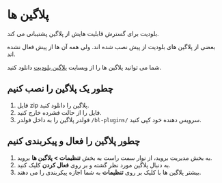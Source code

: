 # پلاگین ها
<!-- position: 5 -->

بلودیت برای گسترش قابلیت هایش از پلاگین پشتیبانی می کند.

بعضی از پلاگین های بلودیت از پیش نصب شده اند. ولی همه آن ها از پیش فعال نشده اند.

شما می توانید پلاگین ها را از وبسایت [پلاگین بلودیت](https://plugins.bludit.com) دانلود کنید.

## چطور یک پلاگین را نصب کنیم
1. فایل zip پلاگین را دانلود کنید.
2. فایل را از حالت فشرده خارج کنید.
3. فولدر پلاگین را به داخل فولدر `/bl-plugins/` سرویس دهنده خود کپی کنید.


## چطور پلاگین را فعال و پیکربندی کنیم
1. به بخش مدیریت بروید، از نوار سمت راست به بخش **تنظیمات > پلاگین ها** بروید.
2. به دنبال پلاگین مورد نظر گشته و بر روی **فعال کردن** کلیک کنید.
3. بیشتر پلاگین ها با کلیک بر روی **تنظیمات** به شما اجازه پیکربندی را می دهند.
